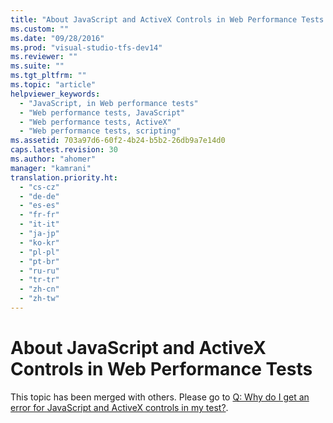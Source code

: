```yaml
---
title: "About JavaScript and ActiveX Controls in Web Performance Tests | Microsoft Docs"
ms.custom: ""
ms.date: "09/28/2016"
ms.prod: "visual-studio-tfs-dev14"
ms.reviewer: ""
ms.suite: ""
ms.tgt_pltfrm: ""
ms.topic: "article"
helpviewer_keywords: 
  - "JavaScript, in Web performance tests"
  - "Web performance tests, JavaScript"
  - "Web performance tests, ActiveX"
  - "Web performance tests, scripting"
ms.assetid: 703a97d6-60f2-4b24-b5b2-26db9a7e14d0
caps.latest.revision: 30
ms.author: "ahomer"
manager: "kamrani"
translation.priority.ht: 
  - "cs-cz"
  - "de-de"
  - "es-es"
  - "fr-fr"
  - "it-it"
  - "ja-jp"
  - "ko-kr"
  - "pl-pl"
  - "pt-br"
  - "ru-ru"
  - "tr-tr"
  - "zh-cn"
  - "zh-tw"
---
```

# About JavaScript and ActiveX Controls in Web Performance Tests
This topic has been merged with others. Please go to [Q: Why do I get an error for JavaScript and ActiveX controls in my test?](http://msdn.microsoft.com/en-us/bd0a82fd-cec0-4861-bc09-e1b0b2d258ef).
